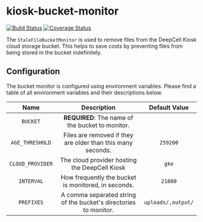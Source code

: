 # kiosk-bucket-monitor

[![Build Status](https://travis-ci.com/vanvalenlab/kiosk-bucket-monitor.svg?branch=master)](https://travis-ci.com/vanvalenlab/kiosk-bucket-monitor)
[![Coverage Status](https://coveralls.io/repos/github/vanvalenlab/kiosk-bucket-monitor/badge.svg?branch=master)](https://coveralls.io/github/vanvalenlab/kiosk-bucket-monitor?branch=master)

The `StaleFileBucketMonitor` is used to remove files from the DeepCell Kiosk cloud storage bucket. This helps to save costs by preventing files from being stored in the bucket indefinitely.

## Configuration

The bucket monitor is configured using environment variables. Please find a table of all environment variables and their descriptions below.

| Name | Description | Default Value |
| :---: | :---: | :---: |
| `BUCKET` | **REQUIRED**: The name of the bucket to monitor. |  |
| `AGE_THRESHOLD` | Files are removed if they are older than this many seconds. | `259200` |
| `CLOUD_PROVIDER` | The cloud provider hosting the DeepCell Kiosk | `gke` |
| `INTERVAL` | How frequently the bucket is monitored, in seconds. | `21600` |
| `PREFIXES` | A comma separated string of the bucket's directories to monitor. | `uploads/,output/` |
